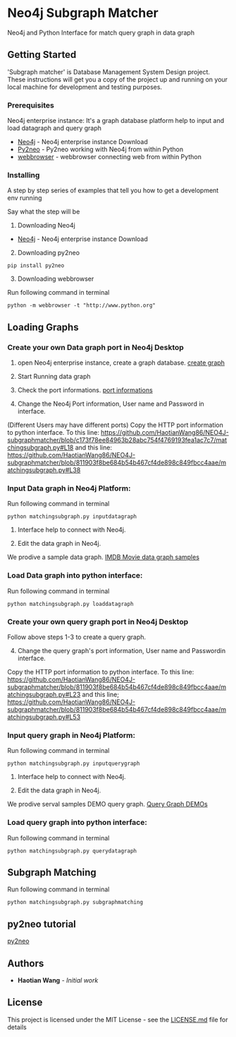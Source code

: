 # Neo4j Subgraph Matcher

Neo4j and Python Interface for match query graph in data graph

## Getting Started

'Subgraph matcher' is Database Management System Design project. These instructions will get you a copy of the project up and running on your local machine for development and testing purposes. 

### Prerequisites

Neo4j enterprise instance: It's a graph database platform help to input and load datagraph and query graph
* [Neo4j](https://neo4j.com/download/) - Neo4j enterprise instance Download
* [Py2neo](https://pypi.org/project/py2neo/) - Py2neo working with Neo4j from within Python
* [webbrowser](https://docs.python.org/2/library/webbrowser.html) - webbrowser connecting web from within Python

### Installing

A step by step series of examples that tell you how to get a development env running

Say what the step will be

1. Downloading Neo4j

* [Neo4j](https://neo4j.com/download/) - Neo4j enterprise instance Download

2. Downloading py2neo
```
pip install py2neo
```

3. Downloading webbrowser

Run following command in terminal
```
python -m webbrowser -t "http://www.python.org"
```
## Loading Graphs
### Create your own Data graph port in Neo4j Desktop

1. open Neo4j enterprise instance, create a graph database. 
[create graph](https://github.com/HaotianWang86/NEO4J-subgraphmatcher/blob/master/fig/create%20graph.PNG)

2. Start Running data graph 

3. Check the port informations. [port informations](https://github.com/HaotianWang86/NEO4J-subgraphmatcher/blob/master/fig/HTTP%20port.PNG)

4. Change the Neo4j Port information, User name and Password in interface. 

(Different Users may have different ports)
Copy the HTTP port information to python interface. To this line:
https://github.com/HaotianWang86/NEO4J-subgraphmatcher/blob/c173f78ee84963b28abc754f4769193fea1ac7c7/matchingsubgraph.py#L18
and this line:
https://github.com/HaotianWang86/NEO4J-subgraphmatcher/blob/811903f8be684b54b467cf4de898c849fbcc4aae/matchingsubgraph.py#L38

### Input Data graph in Neo4j Platform:

Run following command in terminal
```
python matchingsubgraph.py inputdatagraph
```

1. Interface help to connect with Neo4j.

2. Edit the data graph in Neo4j.

We prodive a sample data graph.
[IMDB Movie data graph samples](https://github.com/HaotianWang86/NEO4J-subgraphmatcher/blob/master/samples/datagraph_samples/datagraph)

### Load Data graph into python interface:
Run following command in terminal
```
python matchingsubgraph.py loaddatagraph
```

### Create your own query graph port in Neo4j Desktop

Follow above steps 1-3 to create a query graph. 

4. Change the query graph's port information, User name and Passwordin interface.

Copy the HTTP port information to python interface. To this line:
https://github.com/HaotianWang86/NEO4J-subgraphmatcher/blob/811903f8be684b54b467cf4de898c849fbcc4aae/matchingsubgraph.py#L23
and this line;
https://github.com/HaotianWang86/NEO4J-subgraphmatcher/blob/811903f8be684b54b467cf4de898c849fbcc4aae/matchingsubgraph.py#L53

### Input query graph in Neo4j Platform:

Run following command in terminal
```
python matchingsubgraph.py inputquerygraph
```

1. Interface help to connect with Neo4j.

2. Edit the data graph in Neo4j.

We prodive serval samples DEMO query graph.
[Query Graph DEMOs](https://github.com/HaotianWang86/NEO4J-subgraphmatcher/blob/master/samples/querygraph_samples/querygraph_test)

### Load query graph into python interface:

Run following command in terminal
```
python matchingsubgraph.py querydatagraph
```


## Subgraph Matching

Run following command in terminal
```
python matchingsubgraph.py subgraphmatching
```


## py2neo tutorial

[py2neo](https://nicolewhite.github.io/neo4j-jupyter/hello-world.html)


## Authors

* **Haotian Wang** - *Initial work* 

## License

This project is licensed under the MIT License - see the [LICENSE.md](LICENSE.md) file for details

